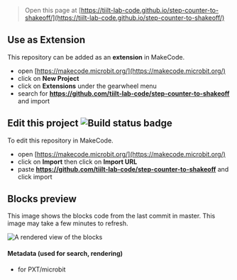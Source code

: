 
> Open this page at [https://tiilt-lab-code.github.io/step-counter-to-shakeoff/](https://tiilt-lab-code.github.io/step-counter-to-shakeoff/)

## Use as Extension

This repository can be added as an **extension** in MakeCode.

* open [https://makecode.microbit.org/](https://makecode.microbit.org/)
* click on **New Project**
* click on **Extensions** under the gearwheel menu
* search for **https://github.com/tiilt-lab-code/step-counter-to-shakeoff** and import

## Edit this project ![Build status badge](https://github.com/tiilt-lab-code/step-counter-to-shakeoff/workflows/MakeCode/badge.svg)

To edit this repository in MakeCode.

* open [https://makecode.microbit.org/](https://makecode.microbit.org/)
* click on **Import** then click on **Import URL**
* paste **https://github.com/tiilt-lab-code/step-counter-to-shakeoff** and click import

## Blocks preview

This image shows the blocks code from the last commit in master.
This image may take a few minutes to refresh.

![A rendered view of the blocks](https://github.com/tiilt-lab-code/step-counter-to-shakeoff/raw/master/.github/makecode/blocks.png)

#### Metadata (used for search, rendering)

* for PXT/microbit
<script src="https://makecode.com/gh-pages-embed.js"></script><script>makeCodeRender("{{ site.makecode.home_url }}", "{{ site.github.owner_name }}/{{ site.github.repository_name }}");</script>
